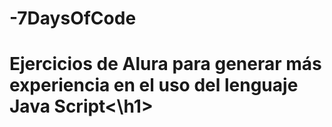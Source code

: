 # -7DaysOfCode
<h1> Ejercicios de Alura para generar más experiencia en el uso del lenguaje Java Script<\h1>
